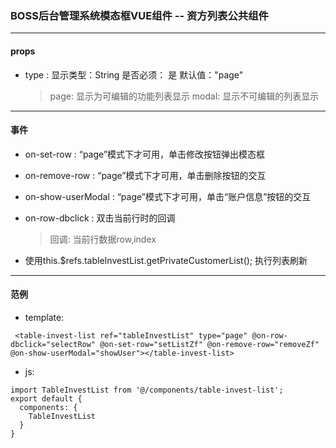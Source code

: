 ### BOSS后台管理系统模态框VUE组件 -- 资方列表公共组件
----------------------------------
#### props

- type : 显示类型：String  是否必须： 是  默认值："page"
  > page: 显示为可编辑的功能列表显示
  > modal: 显示不可编辑的列表显示

----------------------------------
#### 事件

- on-set-row : “page”模式下才可用，单击修改按钮弹出模态框

- on-remove-row : “page”模式下才可用，单击删除按钮的交互

- on-show-userModal : “page”模式下才可用，单击“账户信息”按钮的交互

- on-row-dbclick : 双击当前行时的回调
  > 回调: 当前行数据row,index

- 使用this.$refs.tableInvestList.getPrivateCustomerList(); 执行列表刷新

----------------------------------
#### 范例

- template:

```
 <table-invest-list ref="tableInvestList" type="page" @on-row-dbclick="selectRow" @on-set-row="setListZf" @on-remove-row="removeZf" @on-show-userModal="showUser"></table-invest-list>
```

- js:

```
import TableInvestList from '@/components/table-invest-list';
export default {
  components: {
    TableInvestList
  }
}
```

